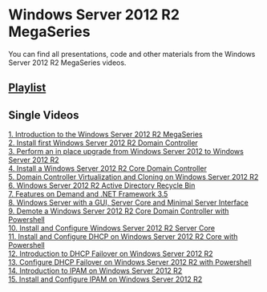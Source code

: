 # Windows Server 2012 R2 MegaSeries
You can find all presentations, code and other materials from the Windows Server 2012 R2 MegaSeries videos.

## [Playlist](https://www.youtube.com/playlist?list=PLBYrLLXZvp0zVwsDO7q6MKny8ZayRic7_)

## Single Videos
[1. Introduction to the Windows Server 2012 R2 MegaSeries](https://youtu.be/6dRCimATMe0)<br/>
[2. Install first Windows Server 2012 R2 Domain Controller](https://youtu.be/LEFv9CdtjiI)<br/>
[3. Perform an in place upgrade from Windows Server 2012 to Windows Server 2012 R2](https://youtu.be/LO8Cn7Z8lZs)<br/>
[4. Install a Windows Server 2012 R2 Core Domain Controller](https://youtu.be/yjRy-OzHfLU)<br/>
[5. Domain Controller Virtualization and Cloning on Windows Server 2012 R2](https://youtu.be/PXiJgC0B5jA)<br/>
[6. Windows Server 2012 R2 Active Directory Recycle Bin](https://youtu.be/Cha8qaVN_fc)<br/>
[7. Features on Demand and .NET Framework 3.5](https://youtu.be/V_kK_RQrjAY)<br/>
[8. Windows Server with a GUI, Server Core and Minimal Server Interface](https://youtu.be/LsbeAcT1ZxU)<br/>
[9. Demote a Windows Server 2012 R2 Core Domain Controller with Powershell](https://youtu.be/lH87d4L_Osw)<br/>
[10. Install and Configure Windows Server 2012 R2 Server Core](https://youtu.be/cwKxO6CD62s)<br/>
[11. Install and Configure DHCP on Windows Server 2012 R2 Core with Powershell](https://youtu.be/_ShDIEqRhdA)<br/>
[12. Introduction to DHCP Failover on Windows Server 2012 R2](https://youtu.be/nu1JzJfEUmM)<br/>
[13. Configure DHCP Failover on Windows Server 2012 R2 with Powershell](https://youtu.be/2zAMAVUrmYw)<br/>
[14. Introduction to IPAM on Windows Server 2012 R2](https://youtu.be/EfXb2PsEks0)<br/>
[15. Install and Configure IPAM on Windows Server 2012 R2](https://youtu.be/0OKswe3Xylg)